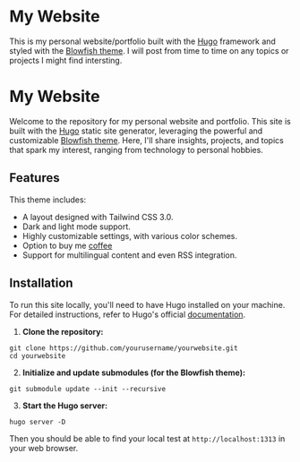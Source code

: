 # My Website
This is my personal website/portfolio built with the [Hugo](https://gohugo.io/) framework and styled with the [Blowfish theme](https://github.com/nunocoracao/blowfish). I will post from time to time on any topics or projects I might find intersting.



# My Website

Welcome to the repository for my personal website and portfolio. This site is built with the [Hugo](https://gohugo.io/) static site generator, leveraging the powerful and customizable [Blowfish theme](https://github.com/nunocoracao/blowfish). Here, I'll share insights, projects, and topics that spark my interest, ranging from technology to personal hobbies.

## Features

This theme includes:
- A layout designed with Tailwind CSS 3.0.
- Dark and light mode support.
- Highly customizable settings, with various color schemes.
- Option to buy me [coffee](https://www.buymeacoffee.com/carterpry)
- Support for multilingual content and even RSS integration.

## Installation
To run this site locally, you'll need to have Hugo installed on your machine. For detailed instructions, refer to Hugo's official [documentation](https://gohugo.io/getting-started/installing/).

1. **Clone the repository:**
```
git clone https://github.com/yourusername/yourwebsite.git
cd yourwebsite
```

2. **Initialize and update submodules (for the Blowfish theme):**
```
git submodule update --init --recursive
```

3. **Start the Hugo server:**
```
hugo server -D
```


Then you should be able to find your local test at `http://localhost:1313` in your web browser.

